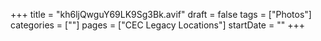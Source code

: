 +++
title = "kh6ljQwguY69LK9Sg3Bk.avif"
draft = false
tags = ["Photos"]
categories = [""]
pages = ["CEC Legacy Locations"]
startDate = ""
+++
